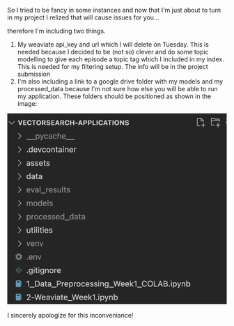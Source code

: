 So I tried to be fancy in some instances and now that I'm just about to turn in my project I relized that will cause issues for you...

therefore I'm including two things.
1. My weaviate api_key and url which I will delete on Tuesday. This is needed because I decided to be (not so) clever and do some topic modelling to give each episode a topic tag which I included in my index. This is needed for my filtering setup.
The info will be in the project submission
2. I'm also including a link to a google drive folder with my models and my processed_data because I'm not sure how else you will be able to run my application. These folders should be positioned as shown in the image:

![folder_position](folder_positions.png)


I sincerely apologize for this inconveniance!